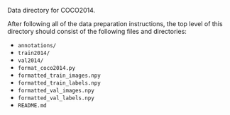 Data directory for COCO2014.

After following all of the data preparation instructions, the top level of this directory should consist of the following files and directories:
* `annotations/`
* `train2014/`
* `val2014/`
* `format_coco2014.py`
* `formatted_train_images.npy`
* `formatted_train_labels.npy`
* `formatted_val_images.npy`
* `formatted_val_labels.npy`
* `README.md`